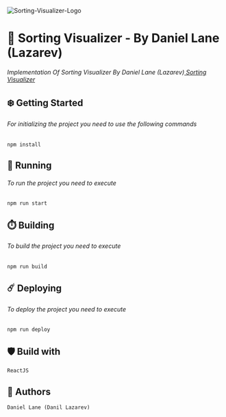 ![Sorting-Visualizer-Logo](https://user-images.githubusercontent.com/70188758/118251173-aaf78200-b4c0-11eb-9d36-ca75da545828.png)

# 🌌 Sorting Visualizer - By Daniel Lane (Lazarev)
###### Implementation Of Sorting Visualizer By Daniel Lane (Lazarev)[ Sorting Visualizer ](https://dcevpersonal.github.io/Sorting-Algorithm-Visualizer " Sorting Visualizern")

##  ❄️ Getting Started
###### For initializing the project you need to use the following commands
    npm install

## 🚄 Running
###### To run the project you need to execute
    npm run start

## ⏱️ Building
###### To build the project you need to execute
    npm run build

## ☄️ Deploying
###### To deploy the project you need to execute
    npm run deploy

##  🛡️ Build with   

    ReactJS
	
##  🦌 Authors
    Daniel Lane (Danil Lazarev)